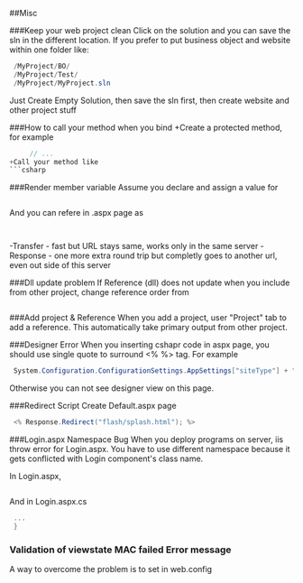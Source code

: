 
##Misc

###Keep your web project clean
Click on the solution and you can save the sln in the different location.
If you prefer to put business object and website within one folder like:
```csharp
 /MyProject/BO/
 /MyProject/Test/
 /MyProject/MyProject.sln
 ```
Just Create Empty Solution, then save the sln first, then create website and other project stuff

###How to call your method when you bind
+Create a protected method, for example
```csharp
     // ...
+Call your method like
```csharp
 ```
###Render member variable
Assume you declare and assign a value for
```csharp
 ```
And you can refere in .aspx page as
```csharp
 ```
```csharp
 ```
-Transfer - fast but URL stays same, works only in the same server
-Response - one more extra round trip but completly goes to another url, even out side of this server

###Dll update problem
If Reference (dll) does not update when you include from other project, change
reference order from
```csharp
 ```

###Add project & Reference
When you add a project, user "Project" tab to add a reference.
This automatically take primary output from other project.




###Designer Error
When you inserting cshapr code in aspx page, you should use single quote to surround <% %> tag.
For example
```csharp
 System.Configuration.ConfigurationSettings.AppSettings["siteType"] + ".jpg"); %>'>
 ```
Otherwise you can not see designer view on this page.

###Redirect Script
Create Default.aspx page
```csharp
 <% Response.Redirect("flash/splash.html"); %>
 ```
###Login.aspx Namespace Bug
When you deploy programs on server, iis throw error for Login.aspx.
You have to use different namespace because it gets conflicted with Login component's class name.

In Login.aspx, 
```csharp
 ```
And in Login.aspx.cs
```csharp
 ...
 }
 ```
### Validation of viewstate MAC failed Error message
A way to overcome the problem is to set in web.config
```csharp
 ```



